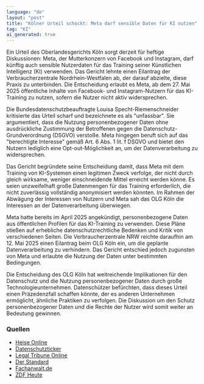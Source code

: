 ```yaml
---
language: "de"
layout: "post"
title: "Kölner Urteil schockt: Meta darf sensible Daten für KI nutzen"
tag: "KI"
ai_generated: true
---
```


Ein Urteil des Oberlandesgerichts Köln sorgt derzeit für heftige Diskussionen: Meta, der Mutterkonzern von Facebook und Instagram, darf künftig auch sensible Nutzerdaten für das Training seiner Künstlichen Intelligenz (KI) verwenden. Das Gericht lehnte einen Eilantrag der Verbraucherzentrale Nordrhein-Westfalen ab, der darauf abzielte, diese Praxis zu unterbinden. Die Entscheidung erlaubt es Meta, ab dem 27. Mai 2025 öffentliche Inhalte von Facebook- und Instagram-Nutzern für das KI-Training zu nutzen, sofern die Nutzer nicht aktiv widersprechen.

<!--more-->

Die Bundesdatenschutzbeauftragte Louisa Specht-Riemenschneider kritisierte das Urteil scharf und bezeichnete es als "unfassbar". Sie argumentiert, dass die Nutzung personenbezogener Daten ohne ausdrückliche Zustimmung der Betroffenen gegen die Datenschutz-Grundverordnung (DSGVO) verstoße. Meta hingegen beruft sich auf das "berechtigte Interesse" gemäß Art. 6 Abs. 1 lit. f DSGVO und bietet den Nutzern lediglich eine Opt-out-Möglichkeit an, um der Datenverarbeitung zu widersprechen.

Das Gericht begründete seine Entscheidung damit, dass Meta mit dem Training von KI-Systemen einen legitimen Zweck verfolge, der nicht durch gleich wirksame, weniger einschneidende Mittel erreicht werden könne. Es seien unzweifelhaft große Datenmengen für das Training erforderlich, die nicht zuverlässig vollständig anonymisiert werden könnten. Im Rahmen der Abwägung der Interessen von Nutzern und Meta sah das OLG Köln die Interessen an der Datenverarbeitung überwiegen.

Meta hatte bereits im April 2025 angekündigt, personenbezogene Daten aus öffentlichen Profilen für das KI-Training zu verwenden. Diese Pläne stießen auf erhebliche datenschutzrechtliche Bedenken und Kritik von verschiedenen Seiten. Die Verbraucherzentrale NRW reichte daraufhin am 12. Mai 2025 einen Eilantrag beim OLG Köln ein, um die geplante Datenverarbeitung zu verhindern. Das Gericht entschied jedoch zugunsten von Meta und erlaubte die Nutzung der Daten unter bestimmten Bedingungen.

Die Entscheidung des OLG Köln hat weitreichende Implikationen für den Datenschutz und die Nutzung personenbezogener Daten durch große Technologieunternehmen. Datenschützer befürchten, dass dieses Urteil einen Präzedenzfall schaffen könnte, der es anderen Unternehmen ermöglicht, ähnliche Praktiken zu verfolgen. Die Diskussion um den Schutz personenbezogener Daten und die Rechte der Nutzer wird somit weiter an Bedeutung gewinnen.

### Quellen
- [Heise Online](https://www.heise.de/news/Koelner-Urteil-Meta-darf-auch-sensible-Daten-fuers-KI-Training-verwenden-10453695.html)
- [Datenschutzticker](https://www.datenschutzticker.de/2025/06/olg-koeln-meta-darf-daten-fuer-ki-training-nutzen/)
- [Legal Tribune Online](https://www.lto.de/recht/hintergruende/h/olg-koeln-15ukl225-meta-facebook-instagram-datenschutz-ai-ki-dsgvo)
- [Der Standard](https://www.derstandard.de/story/3000000274730/deutsches-gericht-erlaubt-meta-ki-training-mit-sensiblen-daten)
- [Fachanwalt.de](https://www.fachanwalt.de/ratgeber/meta-darf-oeffentlich-sichtbare-nutzerdaten-fuer-ki-training-nutzen)
- [ZDF Heute](https://www.zdfheute.de/wirtschaft/unternehmen/ki-meta-facebook-datennutzung-urteil-100.html)
